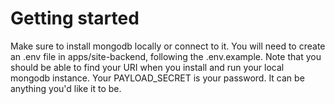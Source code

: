 # Getting started
Make sure to install mongodb locally or connect to it. 
You will need to create an .env file in apps/site-backend, following the .env.example.
Note that you should be able to find your URI when you install and run your local mongodb instance.
Your PAYLOAD_SECRET is your password. It can be anything you'd like it to be.